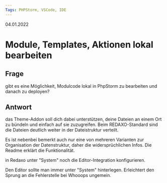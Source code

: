 ```yaml
---
Tags: PHPStorm, VSCode, IDE
---
```

04.01.2022

# Module, Templates, Aktionen lokal bearbeiten


## Frage
gibt es eine Möglichkeit, Modulcode lokal in PhpStorm zu bearbeiten und danach zu deployen? 


## Antwort

das Theme-Addon soll dich dabei unterstützen, deine Dateien an einem Ort zu bündeln und einfach auf sie zuzugreifen. Beim REDAXO-Standard sind die Dateien deutlich weiter in der Dateistruktur verteilt. 

Es ist nebenbei bemerkt auch nur eine von mehreren Varianten zur Organisation der Datenstruktur, daher die widersprüchlichen Infos. Die Readme erklärt die Funktionalität. 

in Redaxo unter "System" noch die Editor-Integration konfigurieren.

Den Editor sollte man immer unter "System" hinterlegen. Erleichtert den Sprung an die Fehlerstelle bei Whooops ungemein. 
